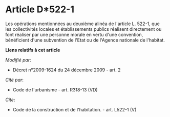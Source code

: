 # Article D*522-1

Les opérations mentionnées au deuxième alinéa de l'article L. 522-1, que les collectivités locales et établissements publics
réalisent directement ou font réaliser par une personne morale en vertu d'une convention, bénéficient d'une subvention de
l'Etat ou de l'Agence nationale de l'habitat.

**Liens relatifs à cet article**

_Modifié par_:

  - Décret n°2009-1624 du 24 décembre 2009 - art. 2

_Cité par_:

  - Code de l'urbanisme - art. R318-13 (VD)

_Cite_:

  - Code de la construction et de l'habitation. - art. L522-1 (V)
